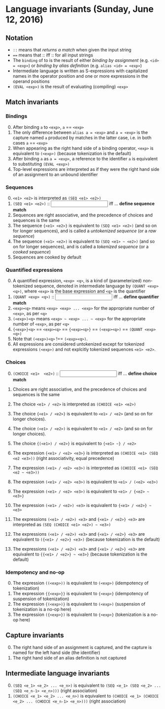 <!--  -*- Mode: GFM; -*-                             -->
<!--                                                 -->
<!-- invariants.md   Notes on Rosie Pattern Language -->
<!--                                                 -->
<!-- (c) 2016, Jamie A. Jennings                     -->

# Language invariants (Sunday, June 12, 2016)

<!-- --------------------------------------------------------------------------------------------------- -->
## Notation

- <e> `::` <text> means that <e> *returns a match* when given the input string <text>
- <e1> `==` <e2> means that <e1> :: <text> iff <e2> :: <text> for all input strings <text>
- The `binding` of <id> to <exp> is the result of either *binding by assignment* (e.g. `<id> = <exp>`) or *binding by alias definition* (e.g. `alias <id> = <exp>`)
- Intermediate language is written as S-expressions with capitalized names in the operator position and one or more expressions in the operand positions
- `(EVAL <exp>)` is the result of evaluating (compiling) `<exp>`

<!-- --------------------------------------------------------------------------------------------------- -->
## Match invariants

### Bindings

0. After binding `a` to `<exp>`, `a` == `<exp>`
0. The only difference between `alias a = <exp>` and `a = <exp>` is the capture named `a` produced by matches in the latter case, i.e. in both cases `a` == `<exp>`
0. When appearing as the right hand side of a binding operator, `<exp>` is equivalent to `(<exp>)` (because tokenization is the default)
0. After binding `a` as `a = <exp>`, a reference to the identifier `a` is equivalent to substituting `(EVAL <exp>)`
0. Top-level expressions are interpreted as if they were the right hand side of an assignment to an unbound identifier

### Sequences

0. `<e1> <e2>` is interpreted as `(SEQ <e1> <e2>)`
0. `(SEQ <e1> <e2>)` :: <input> iff ... **define sequence match**
0. Sequences are right associative, and the precedence of choices and sequences is the same
0. The sequence `{<e1> <e2>}` is equivalent to `(SEQ <e1> <e2>)` (and so on for longer sequences), and is called a *untokenized sequence* (or a *raw sequence*)
0. The sequence `(<e1> <e2>)` is equivalent to `(SEQ <e1> ~ <e2>)` (and so on for longer sequences), and is called a *tokenized sequence* (or a *cooked sequence*)
0. Sequences are cooked by default

### Quantified expressions

0. A quantified expression, `<exp> <q>`, is a kind of (parameterized) non-tokenized sequence, denoted in intermediate language by `(QUANT <exp>
<q>)`, where `<exp>` is the base expression and `<q>` is the quantifier
0. `(QUANT <exp> <q>)` :: <input> iff ... **define quantifier match**
0. `<exp><q>` means `<exp> <exp> ... <exp>` for the appropriate number of `<exp>`, as per `<q>`
0. `(<exp>)<q>` means `<exp> ~ <exp> ... ~ <exp>` for the appropriate number of `<exp>`, as per `<q>`
0. `{<exp>}<q>` == `<exp><q>` == `{<exp><q>}` == `(<exp><q>)` == `(QUANT <exp> <q>)`
0. Note that `(<exp>)<q>` !== `(<exp><q>)`.
0. All expressions are considered untokenized except for tokenized expressions `(<exp>)` and not explcitly tokenized sequences `<e1> <e2>`.

<!-- 0. The following kinds of expressions are *inherently considered to be untokenized sequences* (i.e. *raw*): literals, character classes, the end -->
<!--    of input identifier `$`, and the base of a quantified expression.  This means that `<exp>` == `{<exp>}` where `<exp>` is one of these -->
<!--    expressions.  This property is particularly apparent when `<exp>` appears in the quantified expression `<exp><q>` and when `<exp>` appears -->
<!--    within a choice expression. -->

### Choices

0. `(CHOICE <e1>  <e2>)` :: <input> iff ... **define choice match**
0. Choices are right associative, and the precedence of choices and sequences is the same
0. The choice `<e1> / <e2>` is interpreted as `(CHOICE <e1> <e2>)`
0. The choice `{<e1> / <e2>}` is equivalent to `<e1> / <e2>` (and so on for longer choices).

0. The choice `(<e1> / <e2>)` is equivalent to `<e1> / <e2>` (and so on for longer choices).

0. The choice `{(<e1>) / <e2>}` is equivalent to `{<e1> ~} / <e2>`

0. The expression `{<e1> / <e2> <e3>}` is interpreted as `(CHOICE <e1> (SEQ <e2 <e3>))` (right associativity, equal precedence)

0. The expression `(<e1> / <e2> <e3>)` is interpreted as `(CHOICE <e1> (SEQ <e2 ~ <e3>))`
0. The expression `(<e1> / <e2> <e3>)` is equivalent to `<e1> / (<e2> <e3>)`
0. The expression `(<e1> / <e2> <e3>)` is equivalent to `<e1> / {<e2> ~ <e3>}`

0. The expression `(<e1> / <e2>) <e3>` is equivalent to `{<e1> / <e2>} ~ <e3>`
0. The expressions `(<e1> / <e2>) <e3>` and `{<e1> / <e2>} <e3>` are interpreted as `(SEQ (CHOICE <e1> <e2>) ~ <e3>)`
0. The expressions `(<e1> / <e2>) <e3>` and `{<e1> / <e2>} <e3>` are equivalent to `({<e1> / <e2>} <e3>)` (because tokenization is the default)
0. The expressions `(<e1> / <e2>) <e3>` and `{<e1> / <e2>} <e3>` are equivalent to `{{<e1> / <e2>} ~ <e3>}` (because tokenization is the default)

### Idempotency and no-op

0. The expression `((<exp>))` is equivalent to `(<exp>)` (idempotency of tokenization)
0. The expression `{{<exp>}}` is equivalent to `{<exp>}` (idempotency of suspension of tokenization)
0. The expression `{(<exp>)}` is equivalent to `(<exp>)` (suspension of tokenization is a no-op here)
0. The expression `({<exp>})` is equivalent to `{<exp>}` (tokenization is a no-op here)

<!-- --------------------------------------------------------------------------------------------------- -->
## Capture invariants

0. The right hand side of an assignment is captured, and the capture is named for the left hand side (the identifier)
0. The right hand side of an alias definition is not captured

## Intermediate language invariants

0. `(SEQ <e_1> <e_2> ... <e_n>)` is equivalent to `(SEQ <e_1> (SEQ <e_2> ... (SEQ <e_n-1> <e_n>)))` (right association)
0. `(CHOICE <e_1> <e_2> ... <e_n>)` is equivalent to `(CHOICE <e_1> (CHOICE <e_2> ... (CHOICE <e_n-1> <e_n>)))` (right association)
